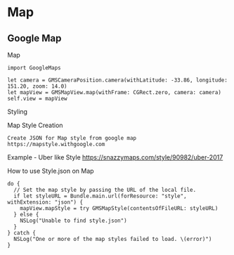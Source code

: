 # Map


Google Map
-----------------


Map

    import GoogleMaps
    
    let camera = GMSCameraPosition.camera(withLatitude: -33.86, longitude: 151.20, zoom: 14.0)
    let mapView = GMSMapView.map(withFrame: CGRect.zero, camera: camera)
    self.view = mapView

Styling

  Map Style Creation
  
    Create JSON for Map style from google map 
    https://mapstyle.withgoogle.com
    
  Example - Uber like Style
    https://snazzymaps.com/style/90982/uber-2017
  
  How to use Style.json on Map 
  
    do {
      // Set the map style by passing the URL of the local file.
      if let styleURL = Bundle.main.url(forResource: "style", withExtension: "json") {
        mapView.mapStyle = try GMSMapStyle(contentsOfFileURL: styleURL)
      } else {
        NSLog("Unable to find style.json")
      }
    } catch {
      NSLog("One or more of the map styles failed to load. \(error)")
    }
